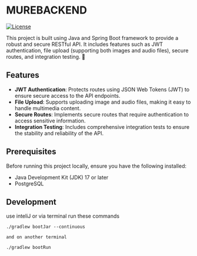 # MUREBACKEND

[![License](https://img.shields.io/badge/license-MIT-blue.svg?style=flat-square)](https://github.com/anggakharisma/murebackend/blob/main/LICENSE)

This project is built using Java and Spring Boot framework to provide a robust and secure RESTful API. It includes features such as JWT authentication, file upload (supporting both images and audio files), secure routes, and integration testing. 🚀

## Features

- **JWT Authentication**: Protects routes using JSON Web Tokens (JWT) to ensure secure access to the API endpoints.
- **File Upload**: Supports uploading image and audio files, making it easy to handle multimedia content.
- **Secure Routes**: Implements secure routes that require authentication to access sensitive information.
- **Integration Testing**: Includes comprehensive integration tests to ensure the stability and reliability of the API.

## Prerequisites

Before running this project locally, ensure you have the following installed:

- Java Development Kit (JDK) 17 or later
- PostgreSQL

## Development
use inteliJ or via terminal run these commands
```
./gradlew bootJar --continuous

and on another terminal

./gradlew bootRun

```
